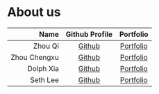# About us

   Name   | Github Profile | Portfolio 
--------:|:--------------:|:---------:
 Zhou Qi  | [Github](https://github.com/cczhouqi) | [Portfolio](team/cczhouqi.md)
 Zhou Chengxu  | [Github](https://github.com/Demonshaha) | [Portfolio](team/Demonshaha.md)
 Dolph Xia | [Github](https://github.com/Dolphxty) | [Portfolio](team/dolphxty.md)
 Seth Lee | [Github](https://github.com/sethlxk) | [Portfolio](team/sethlxk.md)
